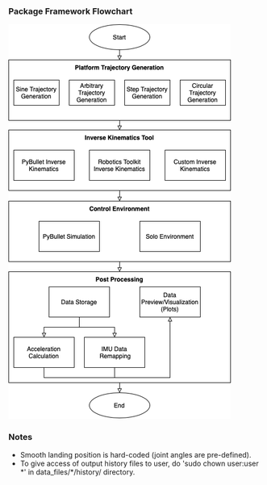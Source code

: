 ### Package Framework Flowchart
![](../images/solo-6dof-motion-platform_framework.png)

### Notes   
- Smooth landing position is hard-coded (joint angles are pre-defined).  
- To give access of output history files to user, do 'sudo chown user:user \*' in data_files/\*/history/ directory.  